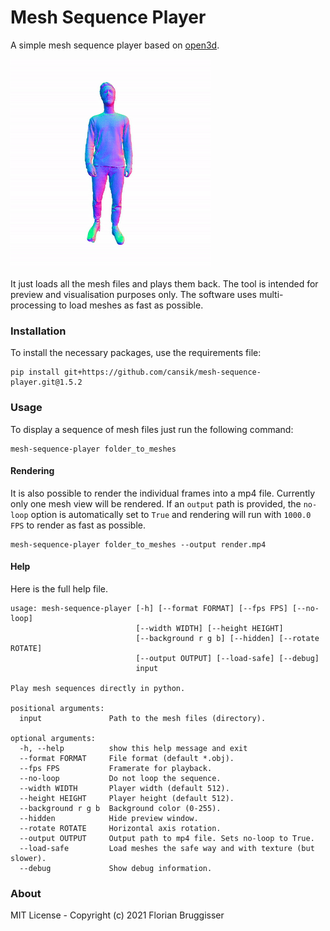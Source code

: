 # Mesh Sequence Player
A simple mesh sequence player based on [open3d](https://github.com/intel-isl/Open3D).

![person](readme/person_square.gif)

It just loads all the mesh files and plays them back. The tool is intended for preview and visualisation purposes only. The software uses multi-processing to load meshes as fast as possible.

### Installation
To install the necessary packages, use the requirements file:

```
pip install git+https://github.com/cansik/mesh-sequence-player.git@1.5.2
```

### Usage
To display a sequence of mesh files just run the following command:

```
mesh-sequence-player folder_to_meshes
```

#### Rendering
It is also possible to render the individual frames into a mp4 file. Currently only one mesh view will be rendered. If an `output` path is provided, the `no-loop` option is automatically set to `True` and rendering will run with `1000.0 FPS` to render as fast as possible.

```
mesh-sequence-player folder_to_meshes --output render.mp4
```

#### Help
Here is the full help file.

```
usage: mesh-sequence-player [-h] [--format FORMAT] [--fps FPS] [--no-loop]
                            [--width WIDTH] [--height HEIGHT]
                            [--background r g b] [--hidden] [--rotate ROTATE]
                            [--output OUTPUT] [--load-safe] [--debug]
                            input

Play mesh sequences directly in python.

positional arguments:
  input               Path to the mesh files (directory).

optional arguments:
  -h, --help          show this help message and exit
  --format FORMAT     File format (default *.obj).
  --fps FPS           Framerate for playback.
  --no-loop           Do not loop the sequence.
  --width WIDTH       Player width (default 512).
  --height HEIGHT     Player height (default 512).
  --background r g b  Background color (0-255).
  --hidden            Hide preview window.
  --rotate ROTATE     Horizontal axis rotation.
  --output OUTPUT     Output path to mp4 file. Sets no-loop to True.
  --load-safe         Load meshes the safe way and with texture (but slower).
  --debug             Show debug information.
```

### About
MIT License - Copyright (c) 2021 Florian Bruggisser
